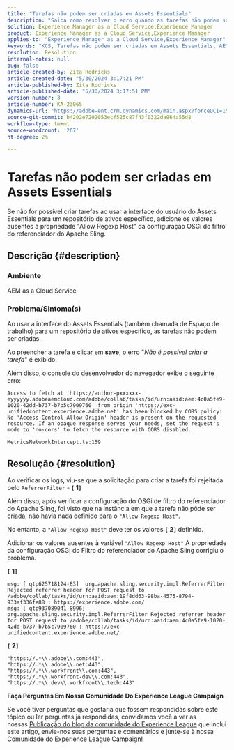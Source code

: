 ```yaml
---
title: "Tarefas não podem ser criadas em Assets Essentials"
description: "Saiba como resolver o erro quando as tarefas não podem ser criadas em Assets Essentials. Adicione os valores ausentes à propriedade \"Allow Regexp Host\"."
solution: Experience Manager as a Cloud Service,Experience Manager
product: Experience Manager as a Cloud Service,Experience Manager
applies-to: "Experience Manager as a Cloud Service,Experience Manager"
keywords: "KCS, Tarefas não podem ser criadas em Assets Essentials, AEM as a Cloud Service, Espaço de trabalho"
resolution: Resolution
internal-notes: null
bug: false
article-created-by: Zita Rodricks
article-created-date: "5/30/2024 3:17:21 PM"
article-published-by: Zita Rodricks
article-published-date: "5/30/2024 3:17:51 PM"
version-number: 3
article-number: KA-23065
dynamics-url: "https://adobe-ent.crm.dynamics.com/main.aspx?forceUCI=1&pagetype=entityrecord&etn=knowledgearticle&id=74b916b3-971e-ef11-840a-000d3a372703"
source-git-commit: b4202e7202053ecf525c87f43f0322da964a55d8
workflow-type: tm+mt
source-wordcount: '267'
ht-degree: 2%

---
```


# Tarefas não podem ser criadas em Assets Essentials


Se não for possível criar tarefas ao usar a interface do usuário do Assets Essentials para um repositório de ativos específico, adicione os valores ausentes à propriedade &quot;Allow Regexp Host&quot; da configuração OSGi do filtro do referenciador do Apache Sling.

## Descrição {#description}


### Ambiente

AEM as a Cloud Service

### Problema/Sintoma(s)

Ao usar a interface do Assets Essentials (também chamada de Espaço de trabalho) para um repositório de ativos específico, as tarefas não podem ser criadas.

Ao preencher a tarefa e clicar em <b>save</b>, o erro &quot;*Não é possível criar a tarefa*&quot; é exibido.

Além disso, o console do desenvolvedor do navegador exibe o seguinte erro:


```
Access to fetch at 'https://author-pxxxxxx-eyyyyyy.adobeaemcloud.com/adobe/collab/tasks/id/urn:aaid:aem:4c0a5fe9-1020-42dd-b737-b7b5c7909760' from origin 'https://exc-unifiedcontent.experience.adobe.net' has been blocked by CORS policy: 
No 'Access-Control-Allow-Origin' header is present on the requested resource. If an opaque response serves your needs, set the request's mode to 'no-cors' to fetch the resource with CORS disabled.

MetricsNetworkIntercept.ts:159
```



## Resolução {#resolution}


Ao verificar os logs, viu-se que a solicitação para criar a tarefa foi rejeitada pelo `ReferrerFilter` - <b>`[` 1`]` </b>

Além disso, após verificar a configuração do OSGi de filtro do referenciador do Apache Sling, foi visto que na instância em que a tarefa não pôde ser criada, não havia nada definido para o `"Allow Regexp Host"`.

No entanto, a `"Allow Regexp Host"` deve ter os valores <b>`[` 2`]` </b> definido.

Adicionar os valores ausentes à variável `"Allow Regexp Host"` A propriedade da configuração OSGi do Filtro do referenciador do Apache Sling corrigiu o problema.

<b>`[` 1`]` </b>


```
msg: [ qtp625718124-83]  org.apache.sling.security.impl.ReferrerFilter Rejected referrer header for POST request to /adobe/collab/tasks/id/urn:aaid:aem:19f8dd63-98ba-4575-8794-933af336fe88 : https://experience.adobe.com/
msg: [ qtp937089041-8996]  org.apache.sling.security.impl.ReferrerFilter Rejected referrer header for POST request to /adobe/collab/tasks/id/urn:aaid:aem:4c0a5fe9-1020-42dd-b737-b7b5c7909760 : https://exc-unifiedcontent.experience.adobe.net/
```


<b>`[` 2`]` </b>


```
"https://.*\\.adobe\\.com:443",
"https://.*\\.adobe\\.net:443",
"https://.*\\.workfront\\.com:443",
"https://.*\\.workfront-dev\\.com:443",
"https://.*\\.dev\\.workfront\\.tech:443"
```






<b>Faça Perguntas Em Nossa Comunidade Do Experience League Campaign</b>

Se você tiver perguntas que gostaria que fossem respondidas sobre este tópico ou ler perguntas já respondidas, convidamos você a ver as nossas [Publicação do blog da comunidade do Experience League](https://experienceleaguecommunities.adobe.com/t5/adobe-experience-manager-blogs/introducing-top-kcs-articles-curated-for-your-aem/ba-p/672734#M1180) que inclui este artigo, envie-nos suas perguntas e comentários e junte-se à nossa Comunidade do Experience League Campaign!


